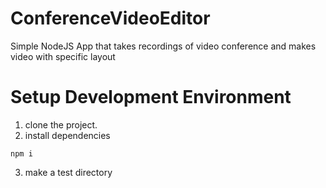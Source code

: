 # ConferenceVideoEditor

Simple NodeJS App that takes recordings of video conference and makes video with specific layout

# Setup Development Environment

1. clone the project.
2. install dependencies

```
npm i
```

3. make a test directory
